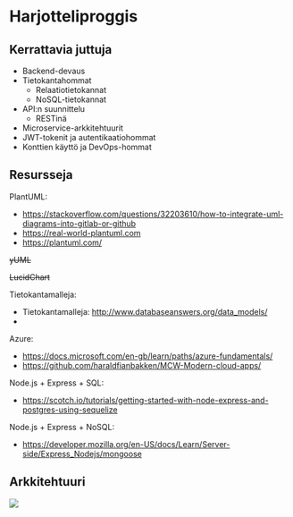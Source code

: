 # Harjotteliproggis

## Kerrattavia juttuja

- Backend-devaus
- Tietokantahommat
  - Relaatiotietokannat
  - NoSQL-tietokannat
- API:n suunnittelu
  - RESTinä
- Microservice-arkkitehtuurit
- JWT-tokenit ja autentikaatiohommat
- Konttien käyttö ja DevOps-hommat

## Resursseja

PlantUML:

- https://stackoverflow.com/questions/32203610/how-to-integrate-uml-diagrams-into-gitlab-or-github
- https://real-world-plantuml.com
- https://plantuml.com/

~~yUML~~

~~LucidChart~~

Tietokantamalleja:

- Tietokantamalleja: http://www.databaseanswers.org/data_models/
-

Azure:

- https://docs.microsoft.com/en-gb/learn/paths/azure-fundamentals/
- https://github.com/haraldfianbakken/MCW-Modern-cloud-apps/

Node.js + Express + SQL:

- https://scotch.io/tutorials/getting-started-with-node-express-and-postgres-using-sequelize

Node.js + Express + NoSQL:

- https://developer.mozilla.org/en-US/docs/Learn/Server-side/Express_Nodejs/mongoose

## Arkkitehtuuri

![](http://www.plantuml.com/plantuml/proxy?src=https://raw.githubusercontent.com/Zeukkari/harjotteluproggis/master/arkkitehtuuri.txt)
